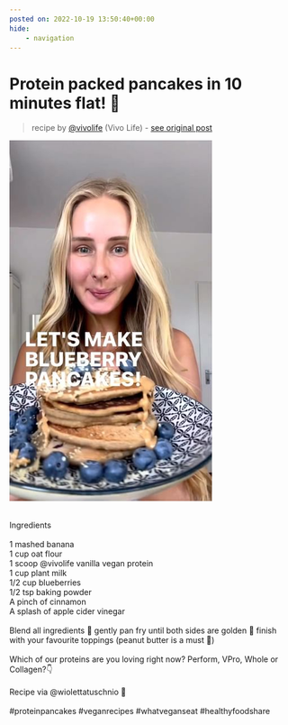```yaml
---
posted on: 2022-10-19 13:50:40+00:00
hide:
    - navigation
---
```


# Protein packed pancakes in 10 minutes flat! 🥞 

> recipe by [@vivolife](https://www.instagram.com/vivolife/) 
(Vivo Life) - [see original post](https://instagram.com/p/Cj5ceE9D5yw)

![](../img/vivolife_19-10-2022_1310.png)

\
Ingredients\
\
1 mashed banana\
1 cup oat flour\
1 scoop @vivolife vanilla vegan protein\
1 cup plant milk \
1/2 cup blueberries\
1/2 tsp baking powder \
A pinch of cinnamon\
A splash of apple cider vinegar\
\
Blend all ingredients 🔸 gently pan fry until both sides are golden 🔸 finish with your favourite toppings (peanut butter is a must 🤤)\
\
Which of our proteins are you loving right now? Perform, VPro, Whole or Collagen?👇\
\
Recipe via @wiolettatuschnio 🤩\
\
\#proteinpancakes \#veganrecipes \#whatveganseat \#healthyfoodshare 